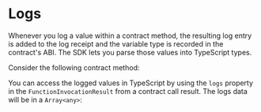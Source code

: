 # Logs

Whenever you log a value within a contract method, the resulting log entry is added to the log receipt and the variable type is recorded in the contract's ABI. The SDK lets you parse those values into TypeScript types.

Consider the following contract method:



You can access the logged values in TypeScript by using the `logs` property in the `FunctionInvocationResult` from a contract call result. The logs data will be in a `Array<any>`:


